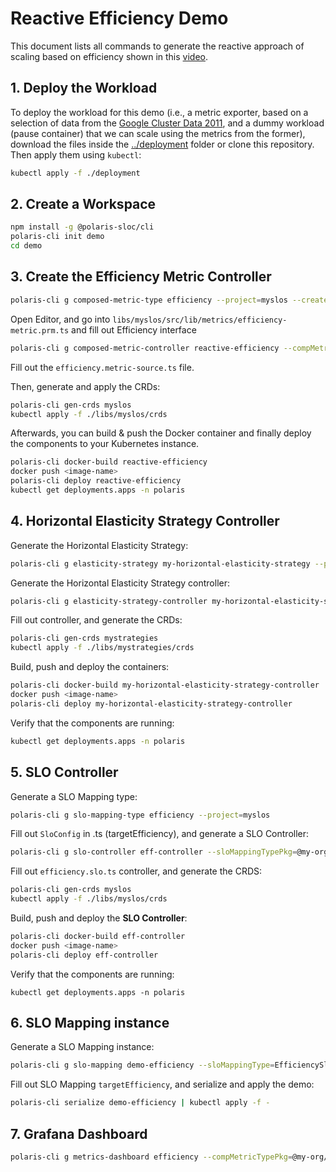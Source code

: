 # Reactive Efficiency Demo

This document lists all commands to generate the reactive approach of scaling based on efficiency shown in this [video](https://youtu.be/qScTsLGyOi8).

## 1. Deploy the Workload

To deploy the workload for this demo (i.e., a metric exporter, based on a selection of data from the [Google Cluster Data 2011](https://research.google/tools/datasets/cluster-workload-traces/), and a dummy workload (pause container) that we can scale using the metrics from the former), download the files inside the [../deployment](../deployment) folder or clone this repository.
Then apply them using `kubectl`:
```bash
kubectl apply -f ./deployment
```

## 2. Create a Workspace 
```bash
npm install -g @polaris-sloc/cli
polaris-cli init demo
cd demo 
```

## 3. Create the Efficiency Metric Controller

```bash
polaris-cli g composed-metric-type efficiency --project=myslos --createLibProject=true --importPath=@my-org/my-slos
```

Open Editor, and
go into `libs/myslos/src/lib/metrics/efficiency-metric.prm.ts` and fill out Efficiency interface

```bash
polaris-cli g composed-metric-controller reactive-efficiency --compMetricType=Efficiency --compMetricTypePkg=@my-org/my-slos
```

Fill out the `efficiency.metric-source.ts` file.

Then, generate and apply the CRDs:

```bash
polaris-cli gen-crds myslos
kubectl apply -f ./libs/myslos/crds
```

Afterwards, you can build & push the Docker container and finally deploy the components to your Kubernetes instance. 
```bash
polaris-cli docker-build reactive-efficiency
docker push <image-name>
polaris-cli deploy reactive-efficiency
kubectl get deployments.apps -n polaris
```

## 4. Horizontal Elasticity Strategy Controller

Generate the Horizontal Elasticity Strategy:
```bash
polaris-cli g elasticity-strategy my-horizontal-elasticity-strategy --project=mystrategies --createLibProject=true --importPath=@my-org/my-strategies
```

Generate the Horizontal Elasticity Strategy controller:
```bash
polaris-cli g elasticity-strategy-controller my-horizontal-elasticity-strategy-controller --eStratTypePkg=@my-org/my-strategies --eStratType=MyHorizontalElasticityStrategy
```

Fill out controller, and generate the CRDs:
```bash
polaris-cli gen-crds mystrategies
kubectl apply -f ./libs/mystrategies/crds
```

Build, push and deploy the containers:
```bash
polaris-cli docker-build my-horizontal-elasticity-strategy-controller
docker push <image-name>
polaris-cli deploy my-horizontal-elasticity-strategy-controller
```

Verify that the components are running:
```bash
kubectl get deployments.apps -n polaris
```

## 5. SLO Controller

Generate a SLO Mapping type:

```bash
polaris-cli g slo-mapping-type efficiency --project=myslos
```

Fill out `SloConfig` in .ts (targetEfficiency), and generate a SLO Controller:

```bash
polaris-cli g slo-controller eff-controller --sloMappingTypePkg=@my-org/my-slos --sloMappingType=EfficiencySloMapping
```

Fill out `efficiency.slo.ts` controller, and generate the CRDS:

```bash
polaris-cli gen-crds myslos
kubectl apply -f ./libs/myslos/crds
```

Build, push and deploy the **SLO Controller**:

```bash
polaris-cli docker-build eff-controller
docker push <image-name>
polaris-cli deploy eff-controller
```

Verify that the components are running:
```
kubectl get deployments.apps -n polaris
```
 
## 6. SLO Mapping instance

Generate a SLO Mapping instance:
```bash
polaris-cli g slo-mapping demo-efficiency --sloMappingType=EfficiencySloMapping --sloMappingTypePkg=@my-org/my-slos
```

Fill out SLO Mapping `targetEfficiency`, and serialize and apply the demo:

```bash
polaris-cli serialize demo-efficiency | kubectl apply -f -
```

## 7. Grafana Dashboard

```bash
polaris-cli g metrics-dashboard efficiency --compMetricTypePkg=@my-org/my-slos --compMetricType=Efficiency --namespace=demo --grafanaUrl=<grafana URL>
```
